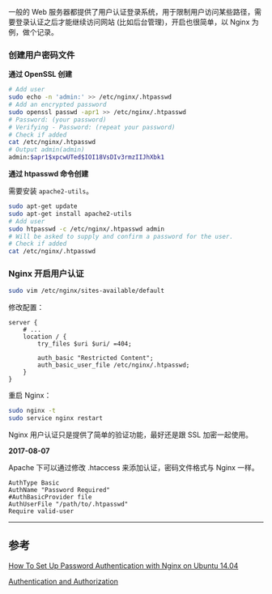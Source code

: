 <!-- title:Nginx 用户认证 -->
<!-- keywords:Nginx -->


一般的 Web 服务器都提供了用户认证登录系统，用于限制用户访问某些路径，需要登录认证之后才能继续访问网站 (比如后台管理)，开启也很简单，以 Nginx 为例，做个记录。

### 创建用户密码文件

**通过 OpenSSL 创建**

```bash
# Add user
sudo echo -n 'admin:' >> /etc/nginx/.htpasswd
# Add an encrypted password
sudo openssl passwd -apr1 >> /etc/nginx/.htpasswd
# Password: (your password)
# Verifying - Password: (repeat your password)
# Check if added
cat /etc/nginx/.htpasswd
# Output admin(admin)
admin:$apr1$xpcwUTed$IOI18VsDIv3rmzIIJhXbk1
```

**通过 htpasswd 命令创建**

需要安装 `apache2-utils`。

```bash
sudo apt-get update
sudo apt-get install apache2-utils
# Add user
sudo htpasswd -c /etc/nginx/.htpasswd admin
# Will be asked to supply and confirm a password for the user.
# Check if added
cat /etc/nginx/.htpasswd
```

### Nginx 开启用户认证

```bash
sudo vim /etc/nginx/sites-available/default
```

修改配置：

```
server {
    # ...
    location / {
        try_files $uri $uri/ =404;

        auth_basic "Restricted Content";
        auth_basic_user_file /etc/nginx/.htpasswd;
    }
}
```

重启 Nginx：

```bash
sudo nginx -t
sudo service nginx restart
```

Nginx 用户认证只是提供了简单的验证功能，最好还是跟 SSL 加密一起使用。

**2017-08-07**

Apache 下可以通过修改 .htaccess 来添加认证，密码文件格式与 Nginx 一样。

```
AuthType Basic
AuthName "Password Required"
#AuthBasicProvider file
AuthUserFile "/path/to/.htpasswd"
Require valid-user
```

---

## 参考

[How To Set Up Password Authentication with Nginx on Ubuntu 14.04](https://www.digitalocean.com/community/tutorials/how-to-set-up-password-authentication-with-nginx-on-ubuntu-14-04)

[Authentication and Authorization](https://httpd.apache.org/docs/current/howto/auth.html)
